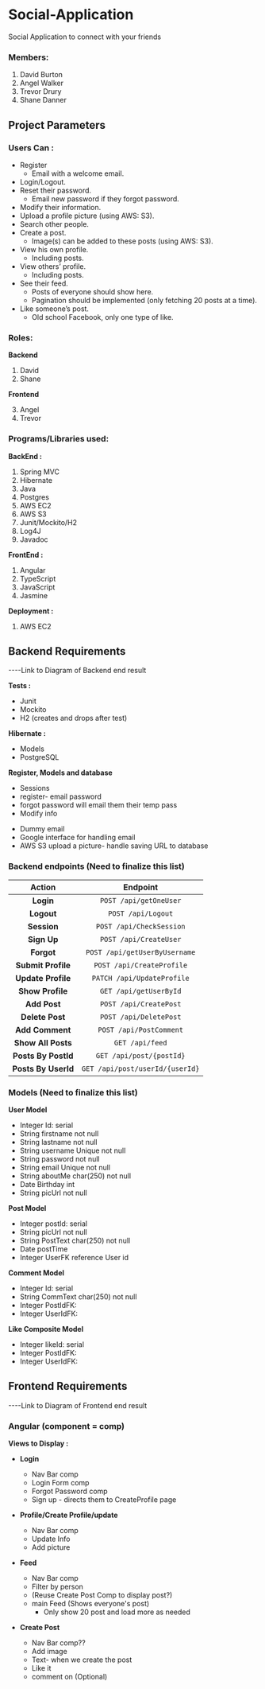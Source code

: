 # Social-Application
Social Application to connect with your friends



### Members:

1. David Burton
2. Angel Walker
3. Trevor Drury
4. Shane Danner



## Project Parameters

### Users Can :

* Register
  * Email with a welcome email.
* Login/Logout.
* Reset their password.
  * Email new password if they forgot password.
* Modify their information.
* Upload a profile picture (using AWS: S3).
* Search other people.
* Create a post.
  *  Image(s) can be added to these posts (using AWS: S3).
* View his own profile.
  *  Including posts.
* View others’ profile.
  *  Including posts.
* See their feed.
  *  Posts of everyone should show here.
  *  Pagination should be implemented (only fetching 20 posts at a
     time).
* Like someone’s post.
  *  Old school Facebook, only one type of like.



### Roles:

**Backend**

1) David
2) Shane

**Frontend**

3) Angel
4) Trevor



### Programs/Libraries used:

**BackEnd :**

1) Spring MVC
2) Hibernate
3) Java
4) Postgres
5) AWS EC2
6) AWS S3
7) Junit/Mockito/H2
8) Log4J
9) Javadoc

**FrontEnd :**

1) Angular
2) TypeScript
3) JavaScript
4) Jasmine

**Deployment :**

1) AWS EC2




## Backend Requirements

----Link to Diagram of Backend end result

**Tests :**

* Junit
* Mockito
* H2 (creates and drops after test)

**Hibernate :**

* Models
* PostgreSQL


**Register, Models and database**

* Sessions 
* register- email password
* forgot password will email them their temp pass
* Modify info

- Dummy email
- Google interface for handling email
- AWS S3 upload a picture- handle saving URL to database



### Backend endpoints (Need to finalize this list)

|         Action          |           Endpoint            |
| :---------------------: | :---------------------------: |
|        **Login**        |    `POST /api/getOneUser`     |
|       **Logout**        |      `POST /api/Logout`       |
|       **Session**       |   `POST /api/CheckSession`    |
|       **Sign Up**       |    `POST /api/CreateUser`     |
|       **Forgot**        | `POST /api/getUserByUsername` |
|   **Submit Profile**    |   `POST /api/CreateProfile`   |
|   **Update Profile**    |  `PATCH /api/UpdateProfile`   |
|    **Show Profile**     |    `GET /api/getUserById`     |
|      **Add Post**       |    `POST /api/CreatePost`     |
|     **Delete Post**     |    `POST /api/DeletePost`     |
|     **Add Comment**     |    `POST /api/PostComment`    |
|   **Show All Posts**    |     `GET /api/feed`           |
|   **Posts By PostId**   |   `GET /api/post/{postId}`    |
|   **Posts By UserId**   |`GET /api/post/userId/{userId}`|


### Models (Need to finalize this list)

**User Model**

* Integer Id: serial
* String firstname not null
* String lastname not null
* String username Unique not null
* String password not null
* String email Unique not null
* String aboutMe char(250) not null
* Date Birthday int 
* String picUrl not null

**Post Model**

* Integer postId: serial
* String picUrl not null
* String PostText char(250) not null
* Date postTime
* Integer UserFK reference User id

**Comment Model**

* Integer Id: serial
* String CommText char(250) not null
* Integer PostIdFK:
* Integer UserIdFK:			
  	
**Like Composite Model**

* Integer likeId: serial
* Integer PostIdFK:
* Integer UserIdFK:	

## Frontend Requirements

----Link to Diagram of Frontend end result

### Angular (component = comp)

**Views to Display :**

- **Login**
  - Nav Bar comp
  - Login Form comp
  - Forgot Password comp
  - Sign up - directs them to CreateProfile page

- **Profile/Create Profile/update**
  - Nav Bar comp
  - Update Info	
  - Add picture
- **Feed**
  - Nav Bar comp
  - Filter by person
  - (Reuse Create Post Comp to display post?)
  - main Feed (Shows everyone's post)
    - Only show 20 post and load more as needed
- **Create Post**
  - Nav Bar comp??
  - Add image
   - Text- when we create the post
  - Like it
  - comment on (Optional)